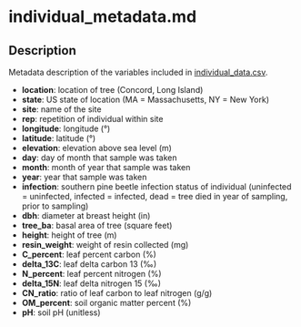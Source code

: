 # individual_metadata.md

## Description
Metadata description of the variables included in [individual_data.csv](individual_data.csv).

- **location**: location of tree (Concord, Long Island)
- **state**: US state of location (MA = Massachusetts, NY = New York)
- **site**: name of the site
- **rep**: repetition of individual within site
- **longitude**: longitude (°)
- **latitude**: latitude (°)
- **elevation**: elevation above sea level (m)
- **day**: day of month that sample was taken
- **month**: month of year that sample was taken
- **year**: year that sample was taken
- **infection**: southern pine beetle infection status of individual (uninfected = uninfected,
infected = infected, dead = tree died in year of sampling, prior to sampling)
- **dbh**: diameter at breast height (in)
- **tree_ba**: basal area of tree (square feet)
- **height**: height of tree (m)
- **resin_weight**: weight of resin collected (mg)
- **C_percent**: leaf percent carbon (%)
- **delta_13C**: leaf delta carbon 13 (‰)
- **N_percent**: leaf percent nitrogen (%)
- **delta_15N**: leaf delta nitrogen 15 (‰)
- **CN_ratio**: ratio of leaf carbon to leaf nitrogen (g/g)
- **OM_percent**: soil organic matter percent (%)
- **pH**: soil pH (unitless)